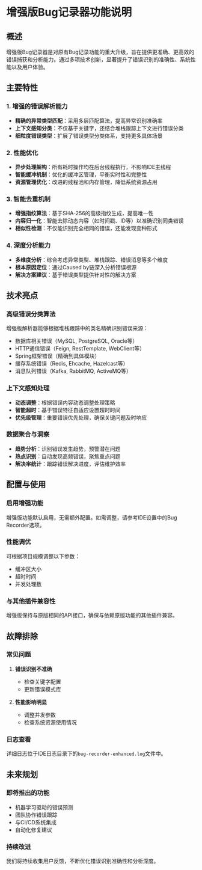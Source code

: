# 增强版Bug记录器功能说明

## 概述

增强版Bug记录器是对原有Bug记录功能的重大升级，旨在提供更准确、更高效的错误捕获和分析能力。通过多项技术创新，显著提升了错误识别的准确性、系统性能以及用户体验。

## 主要特性

### 1. 增强的错误解析能力
- **精确的异常类型匹配**：采用多层匹配算法，提高异常识别准确率
- **上下文感知分类**：不仅基于关键字，还结合堆栈跟踪上下文进行错误分类
- **细粒度错误类型**：扩展了错误类型分类体系，支持更多具体场景

### 2. 性能优化
- **异步处理架构**：所有耗时操作均在后台线程执行，不影响IDE主线程
- **智能缓冲机制**：优化的缓冲区管理，平衡实时性和完整性
- **资源管理优化**：改进的线程池和内存管理，降低系统资源占用

### 3. 智能去重机制
- **增强指纹算法**：基于SHA-256的高级指纹生成，提高唯一性
- **内容归一化**：智能去除动态内容（如时间戳、ID等）以准确识别同类错误
- **相似性检测**：不仅能识别完全相同的错误，还能发现变种形式

### 4. 深度分析能力
- **多维度分析**：综合考虑异常类型、堆栈跟踪、错误消息等多个维度
- **根本原因定位**：通过Caused by链深入分析错误根源
- **解决方案建议**：基于错误类型提供针对性的解决方案

## 技术亮点

### 高级错误分类算法
增强版解析器能够根据堆栈跟踪中的类名精确识别错误来源：
- 数据库相关错误（MySQL, PostgreSQL, Oracle等）
- HTTP通信错误（Feign, RestTemplate, WebClient等）
- Spring框架错误（精确到具体模块）
- 缓存系统错误（Redis, Ehcache, Hazelcast等）
- 消息队列错误（Kafka, RabbitMQ, ActiveMQ等）

### 上下文感知处理
- **动态调整**：根据错误内容动态调整处理策略
- **智能超时**：基于错误特征自适应设置超时时间
- **优先级管理**：重要错误优先处理，确保关键问题及时响应

### 数据聚合与洞察
- **趋势分析**：识别错误发生趋势，预警潜在问题
- **热点识别**：自动发现高频错误，聚焦重点问题
- **解决率统计**：跟踪错误解决进度，评估维护效率

## 配置与使用

### 启用增强功能
增强版功能默认启用，无需额外配置。如需调整，请参考IDE设置中的Bug Recorder选项。

### 性能调优
可根据项目规模调整以下参数：
- 缓冲区大小
- 超时时间
- 并发处理数

### 与其他插件兼容性
增强版保持与原版相同的API接口，确保与依赖原版功能的其他插件兼容。

## 故障排除

### 常见问题
1. **错误识别不准确**
   - 检查关键字配置
   - 更新错误模式库

2. **性能影响明显**
   - 调整并发参数
   - 检查系统资源使用情况

### 日志查看
详细日志位于IDE日志目录下的`bug-recorder-enhanced.log`文件中。

## 未来规划

### 即将推出的功能
- 机器学习驱动的错误预测
- 团队协作错误跟踪
- 与CI/CD系统集成
- 自动化修复建议

### 持续改进
我们将持续收集用户反馈，不断优化错误识别准确性和分析深度。